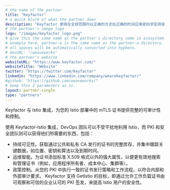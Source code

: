 ```yaml
---
# the name of the partner
title: "Keyfactor"
# a quick blurb of what the partner does
description: "Keyfactor 使得在全球范围内以正确的方式在正确的时间应用密码学变得容易。"
# the partner's image logo
logo: "/images/keyfactor_logo.png"
# give this the same name as the partner's directory name in ecosystem-partners.
# example here, partner-a is the same name as the partner-a directory.
# all spaces will be automatically converted into hyphens.
# docURL: "/weaveworks"
# the partner's website
websiteURL: "https://www.keyfactor.com/"
websiteTitle: "Website"
twitter: "https://twitter.com/keyfactor"
linkedin: "https://www.linkedin.com/company/wearekeyfactor/"
#github: "https://github.com/weaveworks/"
# keep this 2 parameters as is.
layout: partner-single
type: "partners"
---
```


Keyfactor 与 Istio 集成，为您的 Istio 部署中的 mTLS 证书提供完整的可审计性和控制。

使用 Keyfactor-Istio 集成，DevOps 团队可以不受干扰地利用 Istio，而 PKI 和安全团队则可以获得他们所需要的东西，包括：

- 持续可见性。获取通过公共和私有 CA 发行的证书的完整库存，并集中跟踪关键数据，如位置、密钥和算法以及到期时间。
- 运维智能。为证书添加标准 X.509 格式以外的强大属性，以便更有效地搜索和管理证书（例如，应用程序所有者、成本中心、集群等）。
- 政策控制。从您的 PKI 中执行一致的证书发行策略和工作流程，以符合内部和外部审计要求。 Keyfactor 支持 GetIstio 的目标，即通过允许工作负载证书由可观察和可信的企业认可的 PKI 签发，来提高 Istio 用户的安全性。